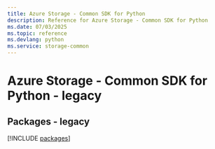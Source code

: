 ```yaml
---
title: Azure Storage - Common SDK for Python
description: Reference for Azure Storage - Common SDK for Python
ms.date: 07/03/2025
ms.topic: reference
ms.devlang: python
ms.service: storage-common
---
```

# Azure Storage - Common SDK for Python - legacy
## Packages - legacy
[!INCLUDE [packages](storage---common-index.md)]